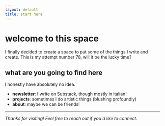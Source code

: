 ```yaml
---
layout: default
title: start here
---
```


# welcome to this space
I finally decided to create a space to put some of the things I write and create.
This is my attempt number 78, will it be the lucky time?

## what are you going to find here
I honestly have absolutely no idea.

- **newsletter**: I write on Substack, though mostly in italian! 
- **projects**: sometimes I do artistic things (blushing profoundly)
- **about**: maybe we can be friends!

---

*Thanks for visiting! Feel free to reach out if you'd like to connect.*
